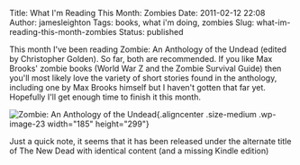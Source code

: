 Title: What I'm Reading This Month: Zombies
Date: 2011-02-12 22:08
Author: jamesleighton
Tags: books, what i'm doing, zombies
Slug: what-im-reading-this-month-zombies
Status: published

This month I've been reading Zombie: An Anthology of the Undead (edited by Christopher Golden). So far, both are recommended. If you like Max Brooks' zombie books (World War Z and the Zombie Survival Guide) then you'll most likely love the variety of short stories found in the anthology, including one by Max Brooks himself but I haven't gotten that far yet. Hopefully I'll get enough time to finish it this month.

![](http://jamesleighton.files.wordpress.com/2011/02/zombie_anthology1.jpg?w=185 "Zombie: An Anthology of the Undead"){.aligncenter .size-medium .wp-image-23 width="185" height="299"}

Just a quick note, it seems that it has been released under the alternate title of The New Dead with identical content (and a missing Kindle edition)

 
